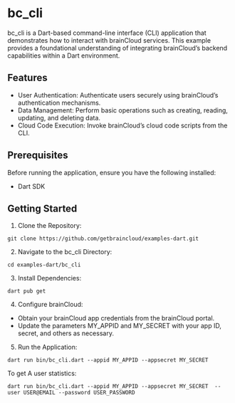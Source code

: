 # bc_cli

bc_cli is a Dart-based command-line interface (CLI) application that demonstrates how to interact with brainCloud services. This example provides a foundational understanding of integrating brainCloud’s backend capabilities within a Dart environment.

## Features  
* User Authentication: Authenticate users securely using brainCloud’s authentication mechanisms.
* Data Management: Perform basic operations such as creating, reading, updating, and deleting data.
* Cloud Code Execution: Invoke brainCloud’s cloud code scripts from the CLI.

## Prerequisites

Before running the application, ensure you have the following installed:
* Dart SDK

## Getting Started
1.	Clone the Repository:
```shell
git clone https://github.com/getbraincloud/examples-dart.git
```

2.	Navigate to the bc_cli Directory:
```shell
cd examples-dart/bc_cli
```

3.	Install Dependencies:
```shell
dart pub get
```

4.	Configure brainCloud:
* Obtain your brainCloud app credentials from the brainCloud portal.
* Update the parameters MY_APPID and MY_SECRET with your app ID, secret, and others as necessary.

5.	Run the Application:
```shell
dart run bin/bc_cli.dart --appid MY_APPID --appsecret MY_SECRET 
```

To get A user statistics:
```shell
dart run bin/bc_cli.dart --appid MY_APPID --appsecret MY_SECRET  --user USER@EMAIL --password USER_PASSWORD
```
